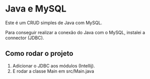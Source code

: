 # Java e MySQL

Este é um CRUD simples de Java com MySQL.

Para conseguir realizar a conexão do Java com o MySQL, instalei a connector (JDBC).

## Como rodar o projeto

1. Adicionar o JDBC aos módulos (Intellij).
2. E rodar a classe Main em src/Main.java
